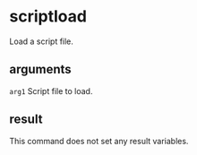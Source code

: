# scriptload

Load a script file.

## arguments

`arg1` Script file to load.

## result

This command does not set any result variables.
